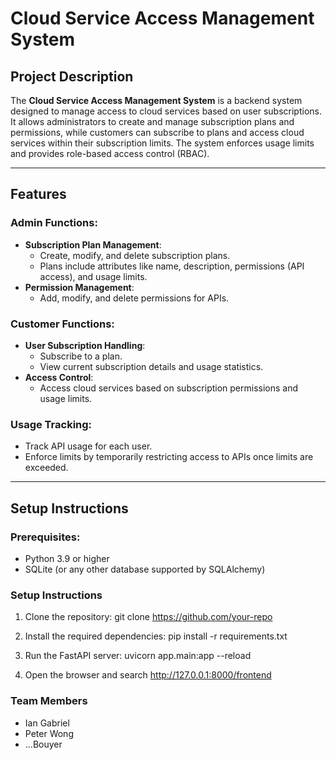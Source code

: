 # Cloud Service Access Management System

## Project Description

The **Cloud Service Access Management System** is a backend system designed to manage access to cloud services based on user subscriptions. It allows administrators to create and manage subscription plans and permissions, while customers can subscribe to plans and access cloud services within their subscription limits. The system enforces usage limits and provides role-based access control (RBAC).

---

## Features

### Admin Functions:
- **Subscription Plan Management**:
  - Create, modify, and delete subscription plans.
  - Plans include attributes like name, description, permissions (API access), and usage limits.
- **Permission Management**:
  - Add, modify, and delete permissions for APIs.

### Customer Functions:
- **User Subscription Handling**:
  - Subscribe to a plan.
  - View current subscription details and usage statistics.
- **Access Control**:
  - Access cloud services based on subscription permissions and usage limits.

### Usage Tracking:
- Track API usage for each user.
- Enforce limits by temporarily restricting access to APIs once limits are exceeded.

---

## Setup Instructions

### Prerequisites:
- Python 3.9 or higher
- SQLite (or any other database supported by SQLAlchemy)

### Setup Instructions
1. Clone the repository:
   git clone https://github.com/your-repo

2. Install the required dependencies:
   pip install -r requirements.txt

3. Run the FastAPI server:
   uvicorn app.main:app --reload

4. Open the browser and search http://127.0.0.1:8000/frontend

### Team Members
- Ian Gabriel
- Peter Wong
- ...Bouyer

